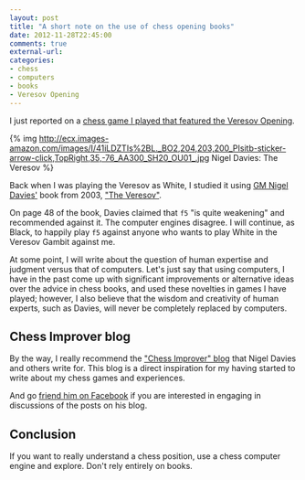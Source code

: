 ```yaml
---
layout: post
title: "A short note on the use of chess opening books"
date: 2012-11-28T22:45:00
comments: true
external-url: 
categories: 
- chess
- computers
- books
- Veresov Opening
---
```

I just reported on a [chess game I played that featured the Veresov Opening](/blog/2012/11/27/round-3-of-pittsburgh-chess-club-tournament-the-difficult-opponent-and-revenge-of-the-bishop/).

{% img http://ecx.images-amazon.com/images/I/41iLDZTIs%2BL._BO2,204,203,200_PIsitb-sticker-arrow-click,TopRight,35,-76_AA300_SH20_OU01_.jpg Nigel Davies: The Veresov %}

Back when I was playing the Veresov as White, I studied it using [GM Nigel Davies'](http://en.wikipedia.org/wiki/Nigel_Davies_\(chess_player\)) book from 2003, ["The Veresov"](http://www.amazon.com/Veresov-Surprise-Your-Oponents-Tricky/dp/1857443357).

On page 48 of the book, Davies claimed that `f5` "is quite weakening" and recommended against it. The computer engines disagree. I will continue, as Black, to happily play `f5` against anyone who wants to play White in the Veresov Gambit against me.

At some point, I will write about the question of human expertise and judgment versus that of computers. Let's just say that using computers, I have in the past come up with significant improvements or alternative ideas over the advice in chess books, and used these novelties in games I have played; however, I also believe that the wisdom and creativity of human experts, such as Davies, will never be completely replaced by computers.

## Chess Improver blog

By the way, I really recommend the ["Chess Improver" blog](http://chessimprover.com/) that Nigel Davies and others write for. This blog is a direct inspiration for my having started to write about my chess games and experiences.

And go [friend him on Facebook](http://www.facebook.com/nigel.davies1) if you are interested in engaging in discussions of the posts on his blog.

## Conclusion

If you want to really understand a chess position, use a chess computer engine and explore. Don't rely entirely on books.
